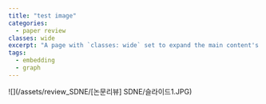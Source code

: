 ```yaml
---
title: "test image"
categories:
  - paper review
classes: wide
excerpt: "A page with `classes: wide` set to expand the main content's width."
tags: 
  - embedding
  - graph
---
```




![](/assets/review_SDNE/[논문리뷰] SDNE/슬라이드1.JPG)


